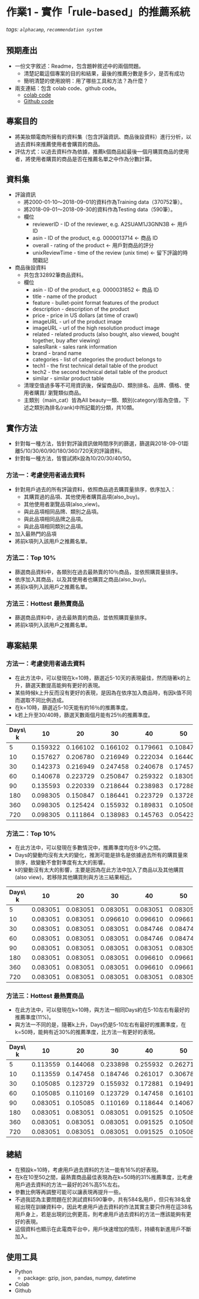 # 作業1 - 實作「rule-based」的推薦系統

###### tags: `alphacamp`, `recommendation system`

## 預期產出

- 一份文字敘述：Readme，包含題幹敘述中的兩個問題。
	- 清楚記載這個專案的目的和結果，最後的推薦分數是多少，是否有成功
 	- 簡明清楚的使用說明：用了哪些工具和方法？為什麼？
- 兩支連結：包含 colab code、github code。
 	- [colab code](https://colab.research.google.com/drive/1gP-B6XPPVbcmDPjNVNBuY0PLAKRwNKUY?usp=sharing)
 	- [Github code](https://github.com/chen2369/data-course-sample)

## 專案目的

- 將美妝類電商所擁有的資料集（包含評論資訊、商品後設資料）進行分析，以過去資料來推薦使用者會購買的商品。
- 評估方式：以過去資料作為依據，推薦k個商品給最後一個月購買商品的使用者，將使用者購買的商品是否在推薦名單之中作為分數計算。

## 資料集

- 評論資訊
	- 將2000-01-10～2018-09-01的資料作為Training data（370752筆）。
	- 將2018-09-01～2018-09-30的資料作為Testing data（590筆）。
	- 欄位
		- reviewerID - ID of the reviewer, e.g. A2SUAM1J3GNN3B ← 用戶 ID
		- asin - ID of the product, e.g. 0000013714 ← 商品 ID
		- overall - rating of the product ← 用戶對商品的評分
		- unixReviewTime - time of the review (unix time) ← 留下評論的時間戳記
- 商品後設資料
	- 共包含32892筆商品資料。
	- 欄位
		- asin - ID of the product, e.g. 0000031852 ← 商品 ID
		- title - name of the product
		- feature - bullet-point format features of the product
		- description - description of the product
		- price - price in US dollars (at time of crawl)
		- imageURL - url of the product image
		- imageURL - url of the high resolution product image
		- related - related products (also bought, also viewed, bought together, buy after viewing)
		- salesRank - sales rank information
		- brand - brand name
		- categories - list of categories the product belongs to
		- tech1 - the first technical detail table of the product
		- tech2 - the second technical detail table of the product
		- similar - similar product table
	- 清理空值過多等不可用資訊後，保留商品ID、類別排名、品牌、價格、使用者購買/ 瀏覽類似商品。
	- 主類別（main_cat）皆為All beauty一類、類別(category)皆為空值，下述之類別為排名(rank)中所記載的分類，共10類。
	
## 實作方法

- 針對每一種方法，皆針對評論資訊做時間序列的篩選，篩選與2018-09-01距離5/10/30/60/90/180/360/720天的評論資料。
- 針對每一種方法，皆嘗試將k設為10/20/30/40/50。

### 方法一：考慮使用者過去資料

- 針對用戶過去的所有評論資料，依照商品過去購買量排序，依序加入：
	- 其購買過的品項、其他使用者購買品項(also_buy)。
	- 其他使用者瀏覽品項(also_view)。
	- 與此品項相同品牌、類別之品項。
	- 與此品項相同品牌之品項。
	- 與此品項相同類別之品項。
- 加入最熱門的品項
- 將前k項列入該用戶之推薦名單。

### 方法二：Top 10%

- 篩選商品資料中，各類別在過去最熱賣的10％商品，並依照購買量排序。
- 依序加入其商品，以及其使用者也購買之商品(also_buy)。
- 將前k項列入該用戶之推薦名單。

### 方法三：Hottest 最熱賣商品

- 篩選商品資料中，過去最熱賣的商品，並依照購買量排序。
- 將前k項列入該用戶之推薦名單。

## 專案結果

### 方法一：考慮使用者過去資料

- 在此方法中，可以發現在k=10時，篩選近5-10天的表現最佳，然而隨著k的上升，篩選天數提高能夠有更好的表現。
- 某些時候k上升反而沒有更好的表現，是因為在依序加入商品時，有因k值不同而選取不同比例造成。
- 在k=10時，篩選近5-10天能有約16％的推薦準度。
- k若上升至30/40時，篩選天數兩個月能有25％的推薦準度。

| Days\ k | 10 | 20 | 30 | 40 | 50 |
| --- | -------- | -------- | -------- | -------- | -------- |
| 5   |	0.159322 | 0.166102 | 0.166102 | 0.179661 | 0.108475 |
| 10  |	0.157627 | 0.206780 | 0.216949 | 0.222034 | 0.164407 |
| 30  |	0.142373 | 0.216949 | 0.247458 | 0.240678 | 0.174576 |
| 60  |	0.140678 | 0.223729 | 0.250847 | 0.259322 | 0.183051 |
| 90  |	0.135593 | 0.220339 | 0.218644 | 0.238983 | 0.172881 |
| 180 |	0.098305 | 0.150847 | 0.186441 | 0.223729 | 0.137288 |
| 360 |	0.098305 | 0.125424 | 0.155932 | 0.189831 | 0.105085 |
| 720 |	0.098305 | 0.111864 | 0.138983 | 0.145763 | 0.054237 |

### 方法二：Top 10%

- 在此方法中，可以發現在多數情況中，推薦準度均在8-9%之間。
- Days的變動均沒有太大的變化，推測可能是排名是依據過去所有的購買量來排序，故變動不會對準度有太大的影響。
- k的變動沒有太大的影響，主要是因為在此方法中加入了商品以及其他購買(also view)，若移除其他購買則與方法三結果相近。

| Days\ k | 10 | 20 | 30 | 40 | 50 |
| --- | -------- | -------- | -------- | -------- | -------- |
| 5   | 0.083051 | 0.083051 | 0.083051 | 0.083051 | 0.083051 |
| 10  | 0.083051 | 0.083051 | 0.096610 | 0.096610 | 0.096610 |
| 30  | 0.083051 | 0.083051 | 0.083051 | 0.084746 | 0.084746 |
| 60  | 0.083051 | 0.083051 | 0.083051 | 0.084746 | 0.084746 |
| 90  | 0.083051 | 0.083051 | 0.083051 | 0.083051 | 0.083051 |
| 180 | 0.083051 | 0.083051 | 0.083051 | 0.096610 | 0.096610 |
| 360 | 0.083051 | 0.083051 | 0.083051 | 0.096610 | 0.096610 |
| 720 | 0.083051 | 0.083051 | 0.083051 | 0.083051 | 0.083051 |

### 方法三：Hottest 最熱賣商品

- 在此方法中，可以發現在k=10時，與方法一相同Days約在5-10左右有最好的推薦準度(11%)。
- 與方法一不同的是，隨著k上升，Days仍是5-10左右有最好的推薦準度，在k=50時，能夠有近30%的推薦準度，比方法一有更好的表現。

| Days\ k | 10 | 20 | 30 | 40 | 50 |
| --- | -------- | -------- | -------- | -------- | -------- |
| 5   | 0.113559 | 0.144068 | 0.233898 | 0.255932 | 0.262712 |
| 10  | 0.113559 | 0.147458 | 0.184746 | 0.261017 | 0.306780 |
| 30  | 0.105085 | 0.123729 | 0.155932 | 0.172881 | 0.194915 |
| 60  | 0.105085 | 0.110169 | 0.123729 | 0.147458 | 0.161017 |
| 90  | 0.083051 | 0.105085 | 0.110169 | 0.118644 | 0.140678 |
| 180 | 0.083051 | 0.083051 | 0.083051 | 0.091525 | 0.105085 |
| 360 | 0.083051 | 0.083051 | 0.083051 | 0.091525 | 0.105085 |
| 720 | 0.083051 | 0.083051 | 0.083051 | 0.091525 | 0.105085 |

## 總結

- 在預設k=10時，考慮用戶過去資料的方法一能有16%的好表現。
- 在k在10至50之間，最熱賣商品最佳表現為在k=50時的31%推薦準度，比考慮用戶過去資料的方法一最好的26%高5%左右。
- 參數比例等再調整可能可以讓表現再提升一些。
- 不過我認為主要問題在於測試資料590筆中，共有584名用戶，但只有38名曾經出現在訓練資料中，因此考慮用戶過去資料的作法其實主要只作用在這38名用戶身上，若是出現的比例更高，則考慮用戶過去資料的方法一應該能夠有更好的表現。
- 這個資料也顯示在此電商平台中，用戶快速增加的情形，持續有新進用戶不斷加入。

## 使用工具

- Python
	- package: gzip, json, pandas, numpy, datetime
- Colab
- Github
